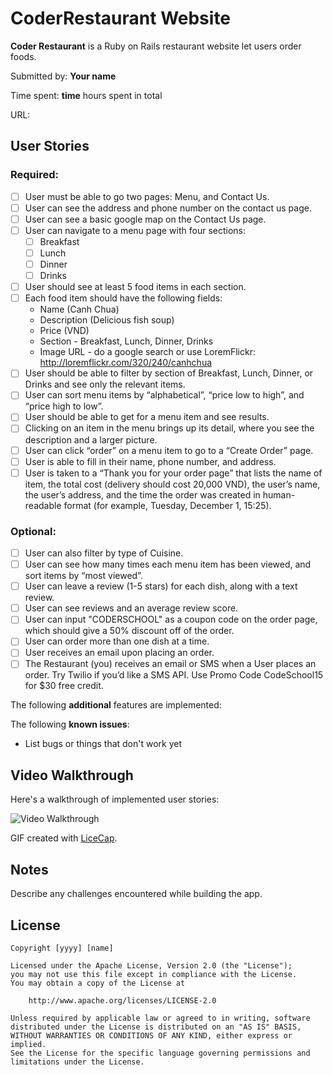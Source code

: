 # CoderRestaurant Website

**Coder Restaurant** is a Ruby on Rails restaurant website let users order
foods.

Submitted by: **Your name**

Time spent: **time** hours spent in total

URL: 

## User Stories

### Required:

* [ ] User must be able to go two pages: Menu, and Contact Us.
* [ ] User can see the address and phone number on the contact us page.
* [ ] User can see a basic google map on the Contact Us page.
* [ ] User can navigate to a menu page with four sections:
  * [ ] Breakfast
  * [ ] Lunch
  * [ ] Dinner
  * [ ] Drinks
* [ ] User should see at least 5 food items in each section.
* [ ] Each food item should have the following fields:
  * Name (Canh Chua)
  * Description (Delicious fish soup)
  * Price (VND)
  * Section - Breakfast, Lunch, Dinner, Drinks
  * Image URL - do a google search or use LoremFlickr:
    http://loremflickr.com/320/240/canhchua
* [ ] User should be able to filter by section of Breakfast, Lunch, Dinner, or
  Drinks and see only the relevant items.
* [ ] User can sort menu items by “alphabetical”, “price low to high”, and
  “price high to low”.
* [ ] User should be able to get for a menu item and see results.
* [ ] Clicking on an item in the menu brings up its detail, where you see the
  description and a larger picture.
* [ ] User can click “order” on a menu item to go to a “Create Order” page.
* [ ] User is able to fill in their name, phone number, and address.
* [ ] User is taken to a “Thank you for your order page” that lists the name of
  item, the total cost (delivery should cost 20,000 VND), the user’s name, the
user’s address, and the time the order was created in human-readable format
(for example, Tuesday, December 1, 15:25).

### Optional:

* [ ] User can also filter by type of Cuisine.
* [ ] User can see how many times each menu item has been viewed, and sort
  items by “most viewed”.
* [ ] User can leave a review (1-5 stars) for each dish, along with a text
  review.
* [ ] User can see reviews and an average review score.
* [ ] User can input "CODERSCHOOL" as a coupon code on the order page, which
  should give a 50% discount off of the order.
* [ ] User can order more than one dish at a time.
* [ ] User receives an email upon placing an order.
* [ ] The Restaurant (you) receives an email or SMS when a User places an
  order. Try Twilio if you’d like a SMS API. Use Promo Code CodeSchool15 for
$30 free credit.

The following **additional** features are implemented:

The following **known issues**:

* List bugs or things that don't work yet

## Video Walkthrough

Here's a walkthrough of implemented user stories:

![Video Walkthrough](demo.gif)

GIF created with [LiceCap](http://www.cockos.com/licecap/).

## Notes

Describe any challenges encountered while building the app.

## License

    Copyright [yyyy] [name]

    Licensed under the Apache License, Version 2.0 (the "License");
    you may not use this file except in compliance with the License.
    You may obtain a copy of the License at

        http://www.apache.org/licenses/LICENSE-2.0

    Unless required by applicable law or agreed to in writing, software
    distributed under the License is distributed on an "AS IS" BASIS,
    WITHOUT WARRANTIES OR CONDITIONS OF ANY KIND, either express or implied.
    See the License for the specific language governing permissions and
    limitations under the License.
